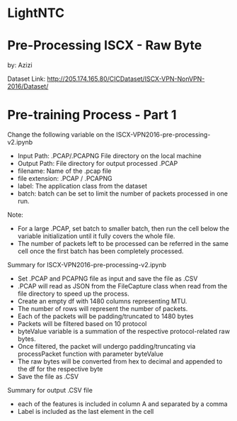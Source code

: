 # LightNTC

# Pre-Processing ISCX - Raw Byte
by: Azizi

Dataset Link: http://205.174.165.80/CICDataset/ISCX-VPN-NonVPN-2016/Dataset/

# Pre-training Process - Part 1

Change the following variable on the ISCX-VPN2016-pre-processing-v2.ipynb
- Input Path: .PCAP/.PCAPNG File directory on the local machine
- Output Path: File directory for output processed .PCAP
- filename: Name of the .pcap file
- file extension: .PCAP / .PCAPNG
- label: The application class from the dataset
- batch: batch can be set to limit the number of packets processed in one run.

Note: 
- For a large .PCAP, set batch to smaller batch, then run the cell below the variable initialization until it fully covers the whole file.
- The number of packets left to be processed can be referred in the same cell once the first batch has been completely processed.


Summary for ISCX-VPN2016-pre-processing-v2.ipynb
- Set .PCAP and PCAPNG file as input and save the file as .CSV
- .PCAP will read as JSON from the FileCapture class when read from the file directory to speed up the process.
- Create an empty df with 1480 columns representing MTU.
- The number of rows will represent the number of packets.
- Each of the packets will be padding/truncated to 1480 bytes
- Packets will be filtered based on 10 protocol
- byteValue variable is a summation of the respective protocol-related raw bytes.
- Once filtered, the packet will undergo padding/truncating via processPacket function with parameter byteValue
- The raw bytes will be converted from hex to decimal and appended to the df for the respective byte
- Save the file as .CSV

Summary for output .CSV file
- each of the features is included in column A and separated by a comma
- Label is included as the last element in the cell
